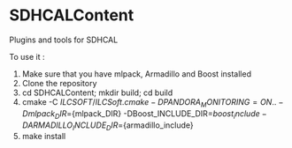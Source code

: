 # SDHCALContent
Plugins and tools for SDHCAL

To use it :

1. Make sure that you have mlpack, Armadillo and Boost installed
2. Clone the repository
3. cd SDHCALContent; mkdir build; cd build
4. cmake -C ${ILCSOFT}/ILCSoft.cmake -DPANDORA_MONITORING=ON .. -Dmlpack_DIR=${mlpack_DIR} -DBoost_INCLUDE_DIR=${boost_include} -DARMADILLO_INCLUDE_DIR=${armadillo_include}
5. make install

